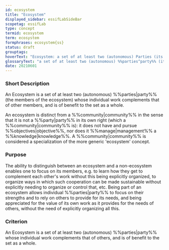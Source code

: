 ```yaml
---
id: ecosystem
title: "Ecosystem"
displayed_sidebar: essifLabSideBar
scopetag: essifLab
type: concept
termid: ecosystem
term: ecosystem
formphrases: ecosystem{ss}
status: draft
grouptags:
hoverText: "Ecosystem: a set of at least two (autonomous) Parties (its 'members') whose individual work complements that of other members, and is of benefit to the set as a whole."
glossaryText: "a set of at least two (autonomous) %%parties^party%% (its 'members') whose individual work complements that of other members, and is of benefit to the set as a whole."
date: 20210601
---
```


### Short Description
An Ecosystem is a set of at least two (autonomous) %%parties|party%% (the members of the ecosystem) whose individual work complements that of other members, and is of benefit to the set as a whole.

An ecosystem is distinct from a %%community|community%% in the sense that it is not a %%party|party%% in its own right (which a %%community|community%% is): it does not have and pursue %%objectives|objective%%, nor does it %%manage|management%% a %%knowledge|knowledge%%. A %%community|community%% is considered a specialization of the more generic 'ecosystem' concept.

### Purpose
The ability to distinguish between an ecosystem and a non-ecosystem enables one to focus on its members, e.g. to learn how they get to complement each other's work without this being explicitly organized, to organize ways in which such cooperation can be made sustainable without explicitly needing to organize or control that, etc. Being part of an ecosystem allows individual %%parties|party%% to focus on their strengths and to rely on others to provide for its needs, and being appreciated for the value of its own work as it provides for the needs of others, without the need of explicitly organizing all this.

### Criterion
An Ecosystem is a set of at least two (autonomous) %%parties|party%% whose individual work complements that of others, and is of benefit to the set as a whole.
